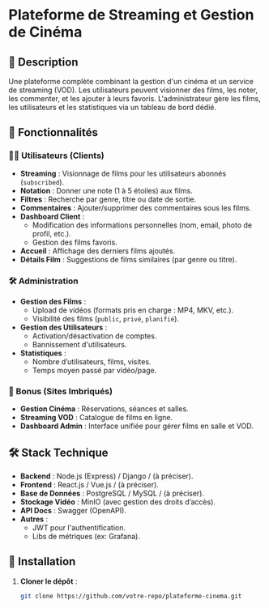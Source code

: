 # Plateforme de Streaming et Gestion de Cinéma

## 📌 Description
Une plateforme complète combinant la gestion d'un cinéma et un service de streaming (VOD). Les utilisateurs peuvent visionner des films, les noter, les commenter, et les ajouter à leurs favoris. L'administrateur gère les films, les utilisateurs et les statistiques via un tableau de bord dédié.

## 🎯 Fonctionnalités

### 👨‍💻 Utilisateurs (Clients)
- **Streaming** : Visionnage de films pour les utilisateurs abonnés (`subscribed`).
- **Notation** : Donner une note (1 à 5 étoiles) aux films.
- **Filtres** : Recherche par genre, titre ou date de sortie.
- **Commentaires** : Ajouter/supprimer des commentaires sous les films.
- **Dashboard Client** :
  - Modification des informations personnelles (nom, email, photo de profil, etc.).
  - Gestion des films favoris.
- **Accueil** : Affichage des derniers films ajoutés.
- **Détails Film** : Suggestions de films similaires (par genre ou titre).

### 🛠️ Administration
- **Gestion des Films** :
  - Upload de vidéos (formats pris en charge : MP4, MKV, etc.).
  - Visibilité des films (`public`, `privé`, `planifié`).
- **Gestion des Utilisateurs** :
  - Activation/désactivation de comptes.
  - Bannissement d'utilisateurs.
- **Statistiques** :
  - Nombre d’utilisateurs, films, visites.
  - Temps moyen passé par vidéo/page.

### 🎥 Bonus (Sites Imbriqués)
- **Gestion Cinéma** : Réservations, séances et salles.
- **Streaming VOD** : Catalogue de films en ligne.
- **Dashboard Admin** : Interface unifiée pour gérer films en salle et VOD.

## 🛠️ Stack Technique
- **Backend** : Node.js (Express) / Django / (à préciser).
- **Frontend** : React.js / Vue.js / (à préciser).
- **Base de Données** : PostgreSQL / MySQL / (à préciser).
- **Stockage Vidéo** : MinIO (avec gestion des droits d’accès).
- **API Docs** : Swagger (OpenAPI).
- **Autres** : 
  - JWT pour l'authentification.
  - Libs de métriques (ex: Grafana).

## 🔧 Installation
1. **Cloner le dépôt** :
   ```bash
   git clone https://github.com/votre-repo/plateforme-cinema.git
